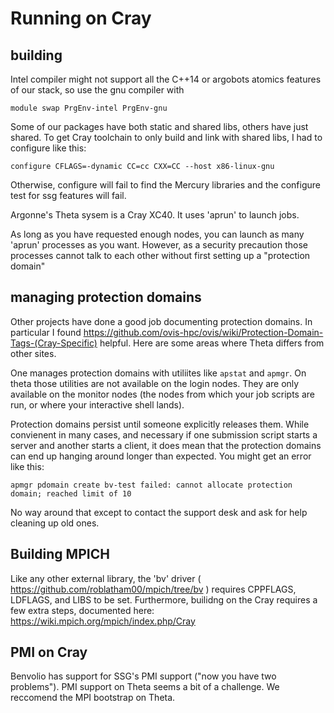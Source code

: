 # Running on Cray

## building

Intel compiler might not support all the C++14 or argobots atomics features of
our stack, so use the gnu compiler with

    module swap PrgEnv-intel PrgEnv-gnu

Some of our packages have both static and shared libs, others have just shared.
To get Cray toolchain to only build and link with shared libs, I had to
configure like this:

    configure CFLAGS=-dynamic CC=cc CXX=CC --host x86-linux-gnu

Otherwise, configure will fail to find the Mercury libraries and the configure
test for ssg features will fail.

Argonne's Theta sysem is a Cray XC40.  It uses 'aprun' to launch jobs.

As long as you have requested enough nodes, you can launch as many 'aprun'
processes as you want.  However, as a security precaution those processes
cannot talk to each other without first setting up a "protection domain"

## managing protection domains

Other projects have done a good job documenting protection domains.  In
particular I found
https://github.com/ovis-hpc/ovis/wiki/Protection-Domain-Tags-(Cray-Specific)
helpful.  Here are some areas where Theta differs from other sites.

One manages protection domains with utiliites like `apstat` and `apmgr`.  On
theta those utilities are not available on the login nodes.  They are only
available on the monitor nodes (the nodes from which your job scripts are run,
or where your interactive shell lands).

Protection domains persist until someone explicitly releases them.  While
convienent in many cases, and necessary if one submission script starts a
server and another starts a client, it does mean that the protection domains
can end up hanging around longer than expected.  You might get an error like
this:

    apmgr pdomain create bv-test failed: cannot allocate protection domain; reached limit of 10

No way around that except to contact the support desk and ask for help cleaning up old ones.

## Building MPICH

Like any other external library, the 'bv' driver (
https://github.com/roblatham00/mpich/tree/bv
) requires CPPFLAGS, LDFLAGS, and LIBS to be set.  Furthermore, builidng on
the Cray requires a few extra steps, documented here:
https://wiki.mpich.org/mpich/index.php/Cray


## PMI on Cray

Benvolio has support for SSG's PMI support ("now you have two problems").  PMI
support on Theta seems a bit of a challenge.  We reccomend the MPI bootstrap on
Theta.
